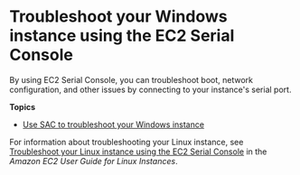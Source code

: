 # Troubleshoot your Windows instance using the EC2 Serial Console<a name="troubleshoot-using-serial-console"></a>

By using EC2 Serial Console, you can troubleshoot boot, network configuration, and other issues by connecting to your instance's serial port\.

**Topics**
+ [Use SAC to troubleshoot your Windows instance](troubleshooting-sac.md)

For information about troubleshooting your Linux instance, see [Troubleshoot your Linux instance using the EC2 Serial Console](https://docs.aws.amazon.com/AWSEC2/latest/UserGuide/troubleshoot-using-serial-console.html) in the *Amazon EC2 User Guide for Linux Instances*\.